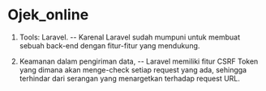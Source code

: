 # Ojek_online

1. Tools: Laravel.
-- Karenal Laravel sudah mumpuni untuk membuat sebuah back-end dengan fitur-fitur yang mendukung.

2. Keamanan dalam pengiriman data,
-- Laravel memiliki fitur CSRF Token yang dimana akan menge-check setiap request yang ada, sehingga terhindar dari serangan yang   menargetkan terhadap request URL.


